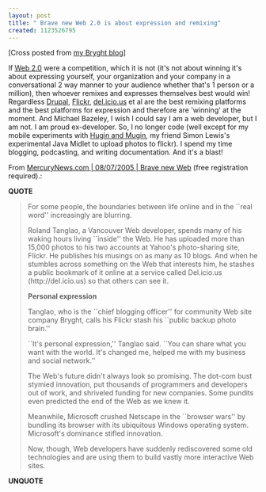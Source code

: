```yaml
---
layout: post
title: " Brave new Web 2.0 is about expression and remixing"
created: 1123526795
---
```

<p>[Cross posted from <a href="http://bryght.com/blog/roland-tanglao/brave-new-web-2-0-is-about-expression-and-remixing">my Bryght blog</a>]
</p>
<p>If <a href="http://www.bryght.com/node/204">Web 2.0</a> were a competition, which it is not (it's not about winning it's about expressing yourself, your organization and your company in a conversational 2 way manner to your audience whether that's 1 person or a million), then whoever remixes and expresses themselves best would win! Regardless <a href="http://drupal.org/">Drupal</a>, <a href="http://flickr.com/">Flickr</a>, <a href="http://del.icio.us/">del.icio.us</a> et al are the best remixing platforms and the best platforms for expression and therefore are 'winning' at the moment.  And Michael Bazeley, I wish I could say I am a web developer, but I am not. I am proud ex-developer. So, I no longer code (well except for my mobile experiments with <a href="http://www.rolandtanglao.com/archives/mobility/phones/huginmugin/">Hugin and Mugin</a>, my friend Simon Lewis's experimental Java Midlet to upload photos to flickr). I spend my time blogging, podcasting, and writing documentation. And it's a blast!</p><p>From <a href="http://www.mercurynews.com/mld/mercurynews/business/12324469.htm">MercuryNews.com | 08/07/2005 | Brave new Web</a> (free registration required).:</p><p><b>QUOTE</b></p><blockquote><p>For some people, the boundaries between life online and in the ``real word'' increasingly are blurring.
</p><p>Roland Tanglao, a Vancouver Web developer, spends many of his waking hours living ``inside'' the Web. He has uploaded more than 15,000 photos to his two accounts at Yahoo's photo-sharing site, Flickr. He publishes his musings on as many as 10 blogs. And when he stumbles across something on the Web that interests him, he stashes a public bookmark of it online at a service called Del.icio.us (http://del.icio.us) so that others can see it.
</p><p><b>Personal expression</b></p><p>Tanglao, who is the ``chief blogging officer'' for community Web site company Bryght, calls his Flickr stash his ``public backup photo brain.''
</p><p>``It's personal expression,'' Tanglao said. ``You can share what you want with the world. It's changed me, helped me with my business and social network.''
</p><p>The Web's future didn't always look so promising. The dot-com bust stymied innovation, put thousands of programmers and developers out of work, and shriveled funding for new companies. Some pundits even predicted the end of the Web as we knew it.
</p><p>Meanwhile, Microsoft crushed Netscape in the ``browser wars'' by bundling its browser with its ubiquitous Windows operating system. Microsoft's dominance stifled innovation.</p><p>Now, though, Web developers have suddenly rediscovered some old technologies and are using them to build vastly more interactive Web sites.
</p></blockquote><p><b>UNQUOTE</b></p>

